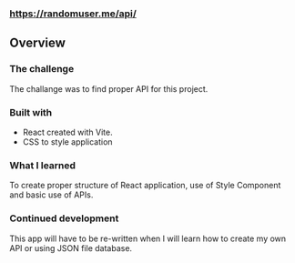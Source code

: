 ### https://randomuser.me/api/

## Overview

### The challenge

The challange was to find proper API for this project.

### Built with

- React created with Vite.
- CSS to style application

### What I learned

To create proper structure of React application, use of Style Component and basic use of APIs.

### Continued development

This app will have to be re-written when I will learn how to create my own API or using JSON file database.
